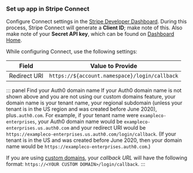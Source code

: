 ### Set up app in Stripe Connect

Configure Connect settings in the [Stripe Developer Dashboard](https://dashboard.stripe.com/settings/applications). During this process, Stripe Connect will generate a **Client ID**; make note of this. Also make note of your **Secret API key**, which can be found on [Dashboard Home](https://dashboard.stripe.com/dashboard).

While configuring Connect, use the following settings:

| Field | Value to Provide |
| - | - |
| Redirect URI | `https://${account.namespace}/login/callback` |

::: panel Find your Auth0 domain name
If your Auth0 domain name is not shown above and you are not using our custom domains feature, your domain name is your tenant name, your regional subdomain (unless your tenant is in the US region and was created before June 2020), plus`.auth0.com`. For example, if your tenant name were `exampleco-enterprises`, your Auth0 domain name would be `exampleco-enterprises.us.auth0.com` and your redirect URI would be `https://exampleco-enterprises.us.auth0.com/login/callback`. (If your tenant is in the US and was created before June 2020, then your domain name would be `https://exampleco-enterprises.auth0.com`.)

If you are using [custom domains](https://auth0.com/docs/custom-domains), your <dfn data-key="callback">callback URL</dfn> will have the following format: `https://<YOUR CUSTOM DOMAIN>/login/callback`.
:::